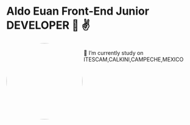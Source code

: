 # Aldo Euan Front-End Junior DEVELOPER 👋 ✌️
 
<img src="https://mir-s3-cdn-cf.behance.net/project_modules/max_1200/5eeea355389655.59822ff824b72.gif" width="200px" style="border-radius: 50%;" align="left">

<br> 🏫 I’m currently study on ITESCAM,CALKINI,CAMPECHE,MEXICO
 
